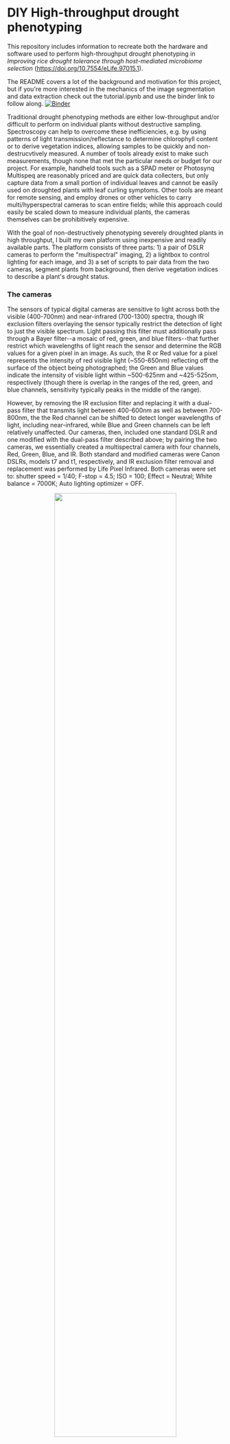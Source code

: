 # DIY High-throughput drought phenotyping

This repository includes information to recreate both the hardware and software used to perform high-throughput drought phenotyping in *Improving rice drought tolerance through host-mediated microbiome selection* (https://doi.org/10.7554/eLife.97015.1).

The README covers a lot of the background and motivation for this project, but if you're more interested in the mechanics of the image segmentation and data extraction check out the tutorial.ipynb and use the binder link to follow along.
[![Binder](https://mybinder.org/badge_logo.svg)](https://mybinder.org/v2/gh/km4htc/diy-htp-drought-phenotyping/main?labpath=https%3A%2F%2Fgithub.com%2Fkm4htc%2Fdiy-htp-drought-phenotyping%2Fblob%2Fmain%2Ftutorial.ipynb)


Traditional drought phenotyping methods are either low-throughput and/or difficult to perform on individual plants without destructive sampling. Spectroscopy can help to overcome these inefficiencies, e.g. by using patterns of light transmission/reflectance to determine chlorophyll content or to derive vegetation indices, allowing samples to be quickly and non-destrucvtively measured. A number of tools already exist to make such measurements, though none that met the particular needs or budget for our project. For example, handheld tools such as a SPAD meter or Photosynq Multispeq are reasonably priced and are quick data collecters, but only capture data from a small portion of individual leaves and cannot be easily used on droughted plants with leaf curling symptoms. Other tools are meant for remote sensing, and employ drones or other vehicles to carry multi/hyperspectral cameras to scan entire fields; while this approach could  easily be scaled down to measure individual plants, the cameras themselves can be prohibitively expensive. 

With the goal of non-destructively phenotyping severely droughted plants in high throughput, I built my own platform using inexpensive and readily available parts. The platform consists of three parts: 1) a pair of DSLR cameras to perform the "multispectral" imaging, 2) a lightbox to control lighting for each image, and 3) a set of scripts to pair data from the two cameras, segment plants from background, then derive vegetation indices to describe a plant's drought status.

### The cameras
The sensors of typical digital cameras are sensitive to light across both the visible (400-700nm) and near-infrared (700-1300) spectra, though IR exclusion filters overlaying the sensor typically restrict the detection of light to just the visible spectrum. Light passing this filter must additionally pass through a Bayer filter--a mosaic of red, green, and blue filters--that further restrict which wavelengths of light reach the sensor and determine the RGB values for a given pixel in an image. As such, the R or Red value for a pixel represents the intensity of red visible light (~550-650nm) reflecting off the surface of the object being photographed; the Green and Blue values indicate the intensity of visible light within ~500-625nm and ~425-525nm, respectively (though there is overlap in the ranges of the red, green, and blue channels, sensitivity typically peaks in the middle of the range).

However, by removing the IR exclusion filter and replacing it with a dual-pass filter that transmits light between 400-600nm as well as between 700-800nm, the  the Red channel can be shifted to detect longer wavelengths of light, including near-infrared, while Blue and Green channels can be left relatively unaffected. Our cameras, then, included one standard DSLR and one modified with the dual-pass filter described above; by pairing the two cameras, we essentially created a multispectral camera with four channels, Red, Green, Blue, and IR. Both standard and modified cameras were Canon DSLRs, models t7 and t1, respectively, and IR exclusion filter removal and replacement was performed by Life Pixel Infrared. Both cameras were set to: shutter speed = 1/40; F-stop = 4.5; ISO = 100; Effect = Neutral; White balance = 7000K; Auto lighting optimizer = OFF.
<p align="middle">
  <img src="https://github.com/km4htc/diy-htp-drought-phenotyping/assets/27516057/0310b1bd-c8ea-45a0-8657-3c5319dcaceb" width="75%" >
</p>
<sup><sub>(A) A simplified lightbox showing full spectrum (white) and 730nm (red) LED light strips surrounding the standard and modified DSLR cameras. (B) A schematic of the portions of visible and near-infrared light that each camera's red, green, and blue channels are sensitive to. Below, black bars indicate the wavelengths of light that the full spectrum and 730nm LED strips emit; Chl FLO and Chl ABS are also included to indicate the fluorescence and absorption spectra of chlorophyll A and B. (C) Regressions of red, green, and blue channel values for images taken with the standard and modified cameras. As indicated in B, the green and blue channels of both cameras are highly correlated, whereas the red channel is not.</sub></sup>
<br/><br/>
The inclusion of IR values allowed us to derive the Normalized Difference Vegetation Index (NDVI), which is a useful measure of overall plant health and stress status. Simply put, NDVI is a measure of the difference of visible light vs infrared light reflected off a plant's surface. While healthy plants strongly absorb (red and blue) visible light via chlorophyll, more of this light will be reflected as plants become stressed and chlorophyll is lost. IR, on the other hand, tends to be strongly reflected regardless of plant stress status. As such, we quantified NDVI as the sum of the median red values from the standard (STD) and modified (MOD) cameras, i.e. visible red and IR, divided by their difference:

```math
NDVI = {MOD_{red} + STD_{red} \over MOD_{red} - STD_{red}} 
```

### The lightbox
A simple lightbox, a 2'x2'x2' cube constructed from MDF, served to control lighting conditions for each image. We painted the interior with "Black 3.0", an ultra light-absorbing black paint from Culture Hustle USA, to minimize reflectance off the surfaces of the box and used a blackout cloth to prevent light leaking through the box door and holes cut to accomodate camera lenses. We affixed alternating strips of full spectrum and 730nm LED lights the entire length of the wall opposite where plants were to be positioned; importantly, while the modified camera could detect the 730nm red light, the standard camera could not. For ease of loading plants, we added a small track made from drawer slides and a corresponding "drawer" that could be loaded with up to 5 five plants at a time (for this project we also built plywood racks to hold five plants with individual pots and water reservoirs; this could then be loaded directly onto the track). Additionally, because downstream object detection of individual plants within images was most easily accomplished if plants did not overlap one another, we built a simple divider, also painted with Black 3.0, to create a boundary between plants.
<p align="middle">
  <img src="https://github.com/km4htc/diy-htp-drought-phenotyping/assets/27516057/0e6f6777-4a3a-4250-b1fc-818044594863" width="49%" />
  <img src="https://github.com/km4htc/diy-htp-drought-phenotyping/assets/27516057/e4319410-659c-4fb2-a682-41ce47b36e68" width="49%" />
</p>
<sup><sub>Interior and exterior views of the lightbox. The interior (left) demonstrates how full spectrum and 730nm LED strips were positioned around the cameras while the exterior (right) shows how cameras were attached to the outside of the box.</sub></sup>
<br/><br/>

<p align="middle">
  <img src="https://github.com/km4htc/diy-htp-drought-phenotyping/assets/27516057/03f5a249-2abf-46c2-9c0d-1cd96df7ed1e" width=75% >
</p>
<sup><sub>Images taken with both standard (left column) and modified (right column) cameras. When red 730nm LEDs are off (top row) images from both cameras are similar; when red 730nm LEDs are on (bottom row) only the modified camera detects the additional light. Like data shown above, this demonstrates that only the red channel is significantly different between the two cameras.</sub></sup>

### The scripts
Lastly, we wrote a series of custom scripts to combine image data for individual plants across standard and modified camera images. These scripts—which relied heavily on many tools from PlantCV—can be found elsewhere in the repository, so here I'll just provide a descriptive overview. First, each image was given a unique name that included multiple fields of sample metadata; paired images from the two cameras shared the same name with the exception of a final field noting the camera origin. Within each image, plants were individually segmented from the backround via object detection, then cropped and saved as individual image files (carrying forward metadata from the original filename as well as a unique plant identifier based on its left-right position in the original image). Using masks made during object detection, median RGB values were then extracted from individual plants, and, by matching filenames, data extracted from standard and modified camera images were then paired and used to calculate NDVI using the equation given above.

# Proof of principle
We then performed several experiments to demonstrate that NDVI values derived from our high-throughput phenotyping platform are highly predictive of plant chlorophyll and water content, and can be used to track plant drought stress through time. All experiments were performed in a walk-in growth chamber with "Super Dwarf" rice as the plants of interest. 

### Experiment 1 - predicting SPAD values
In this experiment we simply asked how well our image data matched SPAD values--a measure of chlorophyll content--taken with a SPAD meter. In total we measured 119 plants after 30 days of well-watered growth, and took the average of three SPAD measurements (one each from the center of the largest leaves on the largest tillers). We were unable to perform SPAD measurements on droughted plants because it quickly became impossible to clip the SPAD meter on water stressed, curled leaves; consequently, the range of SPAD values assessed was far more narrow than we had hoped for. Interestingly, though NDVI showed a significant linear correlation with SPAD values, several other traits derived from our image data were better predictors of SPAD. These traits, including hue circular mean derived from both cameras individually or median blue-yellow values from the standard camera, more explicitly track the "greenness" of a plant. Whether these traits would remain the top predictors of SPAD across varying levels of drought is unclear, but might be answered using a different plant species whose leaves are larger or more easily manipulated while water stressed.
<p align="middle">
  <img src="https://github.com/km4htc/diy-htp-drought-phenotyping/assets/27516057/525cea9f-11bc-48a8-b958-377796c5f22f" width="50%" />
</p>
<sup><sub>The best predictors of SPAD measurements of chlorophyll content. Though NDVI was significantly correlated with SPAD values, it was outperformed by these other metrics that were also able to be derived from image data. Notably these metrics did not require both cameras; rather they could be derived from data captured by either the standard (STD) or modified (MOD) camera alone. Had we been able to make SPAD measurements across a wide range of rice drought stress, it's possible that NDVI would have outperformed the traits shown here.</sub></sup>

### Experiment 2 - predicting percent water content
To determine whether NDVI--or other traits derived from image data--could accurately predict plant water content. To do so, we grew rice in well-watered conditions for 30 days, then reduced water reservoirs to 25% original volume for two days before completely emptying reservoirs and withholding water. We  harvested 10 plants each day for 10 days, such that plants harvested later were more drought stressed than those harvested sooner. By measuring the difference between fresh and dry weights (i.e. weight at harvest and weight after a week in a drying oven), we were able to determine plant percent water content at harvest. In contrast to Experiment 1, NDVI was a top predictor of percent water content (PWC) and able to account for up to 96% of variation in PWC data. Several other traits performed similarly well, including red and green chromatic coordinate values from the modified and standard cameras, respectively.
<p align="middle">
  <img src="https://github.com/km4htc/diy-htp-drought-phenotyping/assets/27516057/0f0c4126-2fb9-4641-bdc5-49fc71412b70" width="50%" />
</p>
<sup><sub>Here, we see that multiple traits derived from image data were highly correlated with rice percent water content. As above in Experiment 1, two traits (A & B) could be derived with data from a single camera alone; however, they are slightly outperformed by NDVI (C). Another vegetation index, the Chlorophyll Index (CIG) is shown in (D). A multiple regression built on a combination of vegetation indices (VARI and TGI, Visible Atmospherically Resistant Index and Triangular Greenness Index) and single-camera traits (blue chromatic coordinate derived from the modified camera) proved to be the best predictor of rice percent water content (E).</sub></sup>

### Experiment 3 - tracking drought in time series
Lastly, we sought to demonstrate how NDVI values for individual plants change throughout drought. As in Experiment 2, rice plants were grown in well-watered conditions for 30 days before withholding then eliminating water completely; however, rather than harvesting a subset of plants each day thereafter, we imaged plants (N=30) daily for 10 days. Not only were we able to show that NDVI declines as drought becomes increasingly severe, but we also found that changes in NDVI were sensitive to--and therefore predictive of--the onset of leaf curling. To demonstrate the latter, we simply fit a smoothed spline to the curve created by an individual plant's NDVI values along 10 days of drought and calculated the point at which the slope was most negative, representing a sharp decrease in NDVI; by cross-referencing these inflection points with the image history of individual plants, we found strong correspondence with which day leaf curling was first visible.
<p align="middle">
  <img src="https://github.com/km4htc/diy-htp-drought-phenotyping/assets/27516057/9daba8a9-34a6-4e51-8846-067ff9e7d99d" width="50%" />
</p>
<sup><sub>NDVI (y-axis) decreases as drought becomes more severe (x-axis); each point represents an individual plant measured at a given time point. For each plant, we used NDVI values to predict the onset of leaf curling by finding the point at which the slope of a curve fitted to NDVI values over time was most negative. In 32/43 cases, the prediction exactly matched the day on which leaf curling was first visible; the remaining 11 cases were all within +/-1 day accuracy. To represent this in a simple manner, the above plot shows the average predicted onset of leaf curling in red and the actual onset in blue. Overall, these data show that NDVI values derived from our DIY high-throughput phenotyping were highly sensitive to changes in plant physiology in response to drought stress.</sub></sup>

# Conclusions
Here, we demonstrate that a simple, inexpensive phenotyping platform can generate data capable of tracking plant stress status through time. Importantly, 1) data can be captured for multiple plants simultaneously, 2) leaf curling and other drought stress symptoms do not preclude accurate measurements, and 3) data can be collected non-destructively. Despite only being able to calculate a single NDVI value per plant (rather than per pixel), the data were sensitive enough to detect variation in plant response, even among individuals grown in the same environment. The ability to detect subtle variation among plants was a key precursor for a large-scale selection experiment we performed in which we iteratively selected rice root microbiomes from plants with superior drought tolerance (https://doi.org/10.7554/eLife.97015.1).
